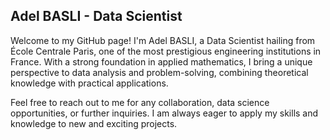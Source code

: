 ## Adel BASLI - Data Scientist

Welcome to my GitHub page! I'm Adel BASLI, a Data Scientist hailing from École Centrale Paris, one of the most prestigious engineering institutions in France. With a strong foundation in applied mathematics, I bring a unique perspective to data analysis and problem-solving, combining theoretical knowledge with practical applications.

Feel free to reach out to me for any collaboration, data science opportunities, or further inquiries. I am always eager to apply my skills and knowledge to new and exciting projects.
